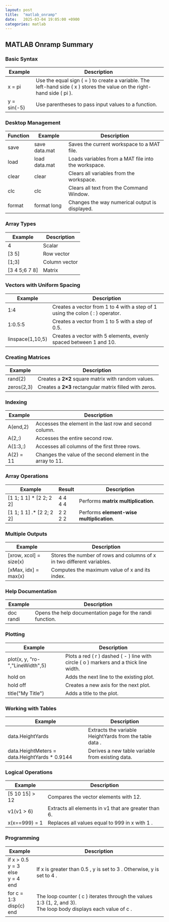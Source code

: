 ```yaml
---
layout: post
title:  "matlab_onramp"
date:   2025-03-04 19:05:00 +0900
categories: matlab
---
```



## MATLAB Onramp Summary

### **Basic Syntax**

| Example | Description |
|---------|------------|
|  x = pi  | Use the equal sign ( = ) to create a variable. The left-hand side ( x ) stores the value on the right-hand side ( pi ). |
|  y = sin(-5)  | Use parentheses to pass input values to a function. |

### **Desktop Management**

| Function | Example | Description |
|----------|--------|------------|
|  save  |  save data.mat  | Saves the current workspace to a MAT file. |
|  load  |  load data.mat  | Loads variables from a MAT file into the workspace. |
|  clear  |  clear  | Clears all variables from the workspace. |
|  clc  |  clc  | Clears all text from the Command Window. |
|  format  |  format long  | Changes the way numerical output is displayed. |

### **Array Types**

| Example | Description |
|---------|------------|
|  4  | Scalar |
|  [3 5]  | Row vector |
|  [1;3]  | Column vector |
|  [3 4 5;6 7 8]  | Matrix |

### **Vectors with Uniform Spacing**

| Example | Description |
|---------|------------|
|  1:4  | Creates a vector from 1 to 4 with a step of 1 using the colon ( : ) operator. |
|  1:0.5:5  | Creates a vector from 1 to 5 with a step of 0.5. |
|  linspace(1,10,5)  | Creates a vector with 5 elements, evenly spaced between 1 and 10. |

### **Creating Matrices**

| Example | Description |
|---------|------------|
|  rand(2)  | Creates a **2×2** square matrix with random values. |
|  zeros(2,3)  | Creates a **2×3** rectangular matrix filled with zeros. |

### **Indexing**

| Example | Description |
|---------|------------|
|  A(end,2)  | Accesses the element in the last row and second column. |
|  A(2,:)  | Accesses the entire second row. |
|  A(1:3,:)  | Accesses all columns of the first three rows. |
|  A(2) = 11  | Changes the value of the second element in the array to 11. |

### **Array Operations**

| Example | Result | Description |
|---------|--------|------------|
|  [1 1; 1 1] * [2 2; 2 2]  |  4 4  <br>  4 4  | Performs **matrix multiplication**. |
|  [1 1; 1 1] .* [2 2; 2 2]  |  2 2  <br>  2 2  | Performs **element-wise multiplication**. |

### **Multiple Outputs**

| Example | Description |
|---------|------------|
|  [xrow, xcol] = size(x)  | Stores the number of rows and columns of  x  in two different variables. |
|  [xMax, idx] = max(x)  | Computes the maximum value of  x  and its index. |

### **Help Documentation**

| Example | Description |
|---------|------------|
|  doc randi  | Opens the help documentation page for the  randi  function. |

### **Plotting**

| Example | Description |
|---------|------------|
|  plot(x, y, "ro-","LineWidth",5)  | Plots a red ( r ) dashed ( - ) line with circle ( o ) markers and a thick line width. |
|  hold on  | Adds the next line to the existing plot. |
|  hold off  | Creates a new axis for the next plot. |
|  title("My Title")  | Adds a title to the plot. |

### **Working with Tables**

| Example | Description |
|---------|------------|
|  data.HeightYards  | Extracts the variable  HeightYards  from the table  data . |
|  data.HeightMeters = data.HeightYards * 0.9144  | Derives a new table variable from existing data. |

### **Logical Operations**

| Example | Description |
|---------|------------|
|  [5 10 15] > 12  | Compares the vector elements with 12. |
|  v1(v1 > 6)  | Extracts all elements in  v1  that are greater than 6. |
|  x(x==999) = 1  | Replaces all values equal to  999  in  x  with  1 . |

### **Programming**

| Example | Description |
|---------|------------|
|  if x > 0.5  <br>  y = 3  <br>  else  <br>  y = 4  <br>  end  | If  x  is greater than  0.5 ,  y  is set to  3 . Otherwise,  y  is set to  4 . |
|  for c = 1:3  <br>  disp(c)  <br>  end  | The loop counter ( c ) iterates through the values  1:3  (1, 2, and 3). <br> The loop body displays each value of  c . |

